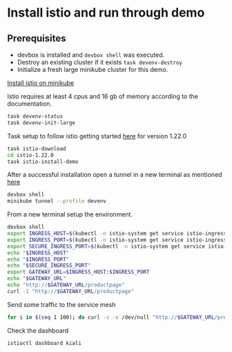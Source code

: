 # Install istio and run through demo

## Prerequisites

* devbox is installed and `devbox shell` was executed.
* Destroy an existing cluster if it exists `task devenv-destroy`
* Initialize a fresh large minikube cluster for this demo.

[Install istio on minikube](https://istio.io/latest/docs/setup/platform-setup/minikube/)

Istio requires at least 4 cpus and 16 gb of memory according to the documentation.

```bash
task devenv-status
task devenv-init-large
```

Task setup to follow istio getting started [here](https://istio.io/latest/docs/setup/getting-started/) for version 1.22.0

```bash
task istio-download
cd istio-1.22.0
task istio-install-demo
```

After a successful installation open a tunnel in a new terminal as mentioned [here](https://istio.io/latest/docs/setup/getting-started/#determining-the-ingress-ip-and-ports)

```bash
devbox shell
minikube tunnel --profile devenv
```

From a new terminal setup the environment. 

```bash
devbox shell
export INGRESS_HOST=$(kubectl -n istio-system get service istio-ingressgateway -o jsonpath='{.status.loadBalancer.ingress[0].ip}')
export INGRESS_PORT=$(kubectl -n istio-system get service istio-ingressgateway -o jsonpath='{.spec.ports[?(@.name=="http2")].port}')
export SECURE_INGRESS_PORT=$(kubectl -n istio-system get service istio-ingressgateway -o jsonpath='{.spec.ports[?(@.name=="https")].port}')
echo "$INGRESS_HOST"
echo "$INGRESS_PORT"
echo "$SECURE_INGRESS_PORT"
export GATEWAY_URL=$INGRESS_HOST:$INGRESS_PORT
echo "$GATEWAY_URL"
echo "http://$GATEWAY_URL/productpage"
curl -I "http://$GATEWAY_URL/productpage"
```

Send some traffic to the service mesh

```bash
for i in $(seq 1 100); do curl -s -o /dev/null "http://$GATEWAY_URL/productpage"; done
```

Check the dashboard

```bash
istioctl dashboard kiali
```



